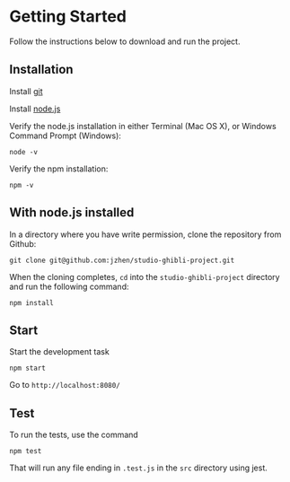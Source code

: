 # Getting Started
Follow the instructions below to download and run the project.

## Installation
Install <a href="https://git-scm.com/downloads">git</a>

Install <a href="https://nodejs.org/en/download/">node.js</a>

Verify the node.js installation in either Terminal (Mac OS X), or Windows Command Prompt (Windows):
```
node -v
```
Verify the npm installation: 
```
npm -v
```

## With node.js installed
In a directory where you have write permission, clone the repository from Github:

```
git clone git@github.com:jzhen/studio-ghibli-project.git
```

When the cloning completes, `cd` into the `studio-ghibli-project` directory and run the following command:

```
npm install
```
## Start
Start the development task

```
npm start
```

Go to `http://localhost:8080/`

## Test

To run the tests, use the command

```
npm test
```

That will run any file ending in `.test.js` in the `src` directory using jest.
